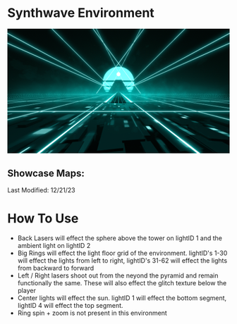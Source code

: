 # Synthwave Environment
![Synthwave Environment](Synthwave.png)

**Showcase Maps:**
-

Last Modified: 12/21/23

# How To Use

- Back Lasers will effect the sphere above the tower on lightID 1 and the ambient light on lightID 2
- Big Rings will effect the light floor grid of the environment. lightID's 1-30 will effect the lights from left to right, lightID's 31-62 will effect the lights from backward to forward
- Left / Right lasers shoot out from the neyond the pyramid and remain functionally the same. These will also effect the glitch texture below the player
- Center lights will effect the sun. lightID 1 will effect the bottom segment, lightID 4 will effect the top segment.
- Ring spin + zoom is not present in this environment